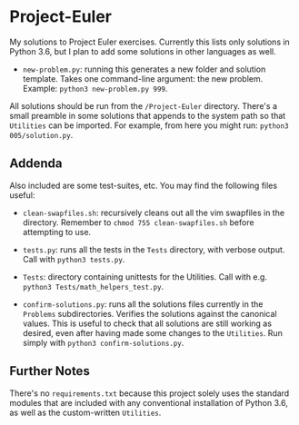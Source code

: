 # Project-Euler
My solutions to Project Euler exercises. Currently this lists only solutions in Python 3.6,
but I plan to add some solutions in other languages as well.

- `new-problem.py`: running this generates a new folder and solution template. 
Takes one command-line argument: the new problem. Example: `python3 new-problem.py 999`.

All solutions should be run from the `/Project-Euler` directory. There's a small
preamble in some solutions that appends to the system path so that `Utilities` can
be imported. For example, from here you might run: `python3 005/solution.py`.

## Addenda

Also included are some test-suites, etc. You may find the following files useful:

- `clean-swapfiles.sh`: recursively cleans out all the vim swapfiles in the directory.
Remember to `chmod 755 clean-swapfiles.sh` before attempting to use.

- `tests.py`: runs all the tests in the `Tests` directory, with verbose output.
Call with `python3 tests.py`. 

- `Tests`: directory containing unittests for the Utilities. Call with e.g. `python3 Tests/math_helpers_test.py`.

- `confirm-solutions.py`: runs all the solutions files currently in the `Problems` subdirectories.
Verifies the solutions against the canonical values. This is useful to check that all solutions
are still working as desired, even after having made some changes to the `Utilities`.
Run simply with `python3 confirm-solutions.py`.

## Further Notes

There's no `requirements.txt` because this project solely uses the standard modules that are included
with any conventional installation of Python 3.6, as well as the custom-written `Utilities`. 
